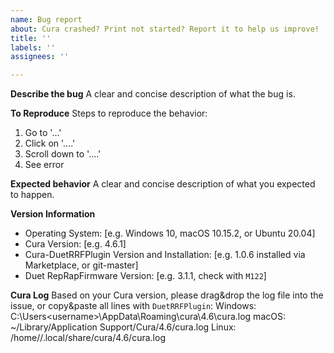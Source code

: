 ```yaml
---
name: Bug report
about: Cura crashed? Print not started? Report it to help us improve!
title: ''
labels: ''
assignees: ''

---
```


**Describe the bug**
A clear and concise description of what the bug is.

**To Reproduce**
Steps to reproduce the behavior:
1. Go to '...'
2. Click on '....'
3. Scroll down to '....'
4. See error

**Expected behavior**
A clear and concise description of what you expected to happen.

**Version Information**
 - Operating System: [e.g. Windows 10, macOS 10.15.2, or Ubuntu 20.04]
 - Cura Version: [e.g. 4.6.1]
 - Cura-DuetRRFPlugin Version and Installation: [e.g. 1.0.6 installed via Marketplace, or git-master]
 - Duet RepRapFirmware Version: [e.g. 3.1.1, check with `M122`]

**Cura Log**
Based on your Cura version, please drag&drop the log file into the issue, or copy&paste all lines with `DuetRRFPlugin`:
Windows: C:\Users\<username>\AppData\Roaming\cura\4.6\cura.log
macOS: ~/Library/Application Support/Cura/4.6/cura.log
Linux: /home/<username>/.local/share/cura/4.6/cura.log
